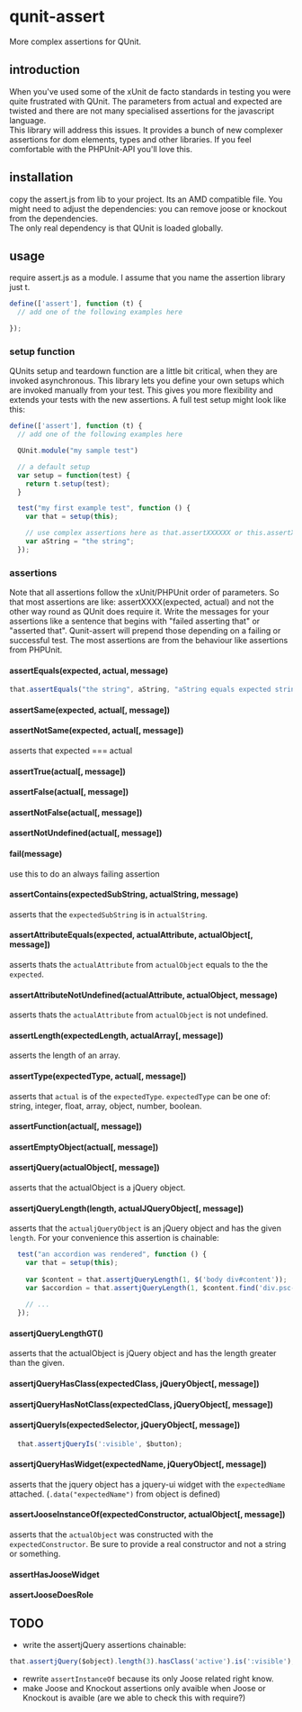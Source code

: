 # qunit-assert

More complex assertions for QUnit.  

## introduction

When you've used some of the xUnit de facto standards in testing you were quite frustrated with QUnit. The parameters from actual and expected are twisted and there are not many specialised assertions for the javascript language.  
This library will address this issues. It provides a bunch of new complexer assertions for dom elements, types and other libraries. If you feel comfortable with the PHPUnit-API you'll love this.

## installation

copy the assert.js from lib to your project. Its an AMD compatible file. You might need to adjust the dependencies: you can remove joose or knockout from the dependencies.  
The only real dependency is that QUnit is loaded globally.

## usage

require assert.js as a module. I assume that you name the assertion library just t.

```javascript
define(['assert'], function (t) {
  // add one of the following examples here

});
```

### setup function

QUnits setup and teardown function are a little bit critical, when they are invoked asynchronous. This library lets you define your own setups which are invoked manually from your test. This gives you more flexibility and extends your tests with the new assertions.
A full test setup might look like this:

```javascript
define(['assert'], function (t) {
  // add one of the following examples here

  QUnit.module("my sample test")

  // a default setup
  var setup = function(test) {
    return t.setup(test);
  }

  test("my first example test", function () {
    var that = setup(this);

    // use complex assertions here as that.assertXXXXXX or this.assertXXXX
    var aString = "the string";
  });
```

### assertions

Note that all assertions follow the xUnit/PHPUnit order of parameters. So that most assertions are like: assertXXXX(expected, actual) and not the other way round as QUnit does require it.
Write the messages for your assertions like a sentence that begins with "failed asserting that" or "asserted that". Qunit-assert will prepend those depending on a failing or successful test.
The most assertions are from the behaviour like assertions from PHPUnit.

#### assertEquals(expected, actual, message)

```javascript
that.assertEquals("the string", aString, "aString equals expected string");
```

#### assertSame(expected, actual[, message])
#### assertNotSame(expected, actual[, message])

asserts that expected === actual

#### assertTrue(actual[, message])
#### assertFalse(actual[, message])
#### assertNotFalse(actual[, message])
#### assertNotUndefined(actual[, message])

#### fail(message)

use this to do an always failing assertion

#### assertContains(expectedSubString, actualString, message)

asserts that the `expectedSubString` is in `actualString`.

#### assertAttributeEquals(expected, actualAttribute, actualObject[, message])

asserts thats the `actualAttribute` from `actualObject` equals to the the `expected`.

#### assertAttributeNotUndefined(actualAttribute, actualObject, message)

asserts thats the `actualAttribute` from `actualObject` is not undefined.

#### assertLength(expectedLength, actualArray[, message])

asserts the length of an array.

#### assertType(expectedType, actual[, message])

asserts that `actual` is of the `expectedType`. `expectedType` can be one of: string, integer, float, array, object, number, boolean.

#### assertFunction(actual[, message])

#### assertEmptyObject(actual[, message])

#### assertjQuery(actualObject[, message])

asserts that the actualObject is a jQuery object.

#### assertjQueryLength(length, actualJQueryObject[, message])

asserts that the `actualjQueryObject` is an jQuery object and has the given `length`. For your convenience this assertion is chainable:

```javascript
  test("an accordion was rendered", function () {
    var that = setup(this);
  
    var $content = that.assertjQueryLength(1, $('body div#content'));
    var $accordion = that.assertjQueryLength(1, $content.find('div.psc-cms-ui-accordion'), 'accordion was rendered');
    
    // ...
  });
```

#### assertjQueryLengthGT()

asserts that the actualObject is jQuery object and has the length greater than the given.

#### assertjQueryHasClass(expectedClass, jQueryObject[, message])
#### assertjQueryHasNotClass(expectedClass, jQueryObject[, message])

#### assertjQueryIs(expectedSelector, jQueryObject[, message])

```javascript
  that.assertjQueryIs(':visible', $button);
```

#### assertjQueryHasWidget(expectedName, jQueryObject[, message])

asserts that the jquery object has a jquery-ui widget with the `expectedName` attached. (`.data("expectedName")` from object is defined)

#### assertJooseInstanceOf(expectedConstructor, actualObject[, message])

asserts that the `actualObject` was constructed with the `expectedConstructor`. Be sure to provide a real constructor and not a string or something.

#### assertHasJooseWidget
#### assertJooseDoesRole

## TODO

* write the assertjQuery assertions chainable:

```javascript
that.assertjQuery($object).length(3).hasClass('active').is(':visible');
```

* rewrite `assertInstanceOf` because its only Joose related right know.  
* make Joose and Knockout assertions only avaible when Joose or Knockout is avaible (are we able to check this with require?)
